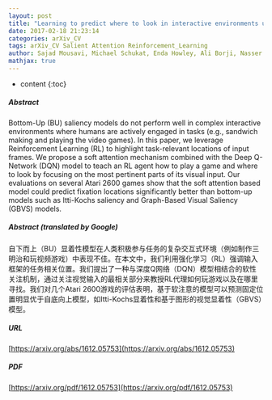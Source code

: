 ```yaml
---
layout: post
title: "Learning to predict where to look in interactive environments using deep recurrent q-learning"
date: 2017-02-18 21:23:14
categories: arXiv_CV
tags: arXiv_CV Salient Attention Reinforcement_Learning
author: Sajad Mousavi, Michael Schukat, Enda Howley, Ali Borji, Nasser Mozayani
mathjax: true
---
```


* content
{:toc}

##### Abstract
Bottom-Up (BU) saliency models do not perform well in complex interactive environments where humans are actively engaged in tasks (e.g., sandwich making and playing the video games). In this paper, we leverage Reinforcement Learning (RL) to highlight task-relevant locations of input frames. We propose a soft attention mechanism combined with the Deep Q-Network (DQN) model to teach an RL agent how to play a game and where to look by focusing on the most pertinent parts of its visual input. Our evaluations on several Atari 2600 games show that the soft attention based model could predict fixation locations significantly better than bottom-up models such as Itti-Kochs saliency and Graph-Based Visual Saliency (GBVS) models.

##### Abstract (translated by Google)
自下而上（BU）显着性模型在人类积极参与任务的复杂交互式环境（例如制作三明治和玩视频游戏）中表现不佳。在本文中，我们利用强化学习（RL）强调输入框架的任务相关位置。我们提出了一种与深度Q网络（DQN）模型相结合的软性关注机制，通过关注视觉输入的最相关部分来教授RL代理如何玩游戏以及在哪里寻找。我们对几个Atari 2600游戏的评估表明，基于软注意的模型可以预测固定位置明显优于自底向上模型，如Itti-Kochs显着性和基于图形的视觉显着性（GBVS）模型。

##### URL
[https://arxiv.org/abs/1612.05753](https://arxiv.org/abs/1612.05753)

##### PDF
[https://arxiv.org/pdf/1612.05753](https://arxiv.org/pdf/1612.05753)

